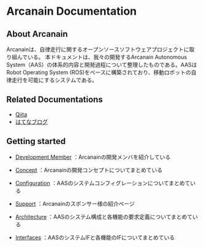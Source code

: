 # Arcanain Documentation

## About Arcanain
Arcanainは、自律走行に関するオープンソースソフトウェアプロジェクトに取り組んでいる。
本ドキュメントは、我々の開発するArcanain Autonomous System（AAS）の体系的内容と開発過程について整理したものである。AASはRobot Operating System (ROS)をベースに構築されており、移動ロボットの自律走行を可能にするシステムである。

## Related Documentations
- [Qiita](https://qiita.com/MMM-lab)
- [はてなブログ](https://ramune6110.hatenablog.com/)

## Getting started
- [Development Member](Introduction) ：Arcanainの開発メンバを紹介している

- [Concept](concept) ：Arcanainの開発コンセプトについてまとめている

- [Configuration](configuration) ：AASのシステムコンフィグレーションについてまとめている

- [Support](support) ：Arcanainのスポンサー様の紹介ページ

- [Architecture](architecture/Control) ：AASのシステム構成と各機能の要求定義についてまとめている

- [Interfaces](interfaces/Control) ：AASのシステムIFと各機能のIFについてまとめている

<!--
## Arcanain team logo
<div align="left">
<img src="https://user-images.githubusercontent.com/52307432/183297157-d0f68402-0dfc-42f3-bab9-dc75be2ea78f.png" alt="image">
</div>
-->

<!--
## Commands

* `mkdocs new [dir-name]` - Create a new project.
* `mkdocs serve` - Start the live-reloading docs server.
* `mkdocs build` - Build the documentation site.
* `mkdocs -h` - Print help message and exit.

## Project layout

    mkdocs.yml    # The configuration file.
    docs/
        index.md  # The documentation homepage.
        ...       # Other markdown pages, images and other files.
-->